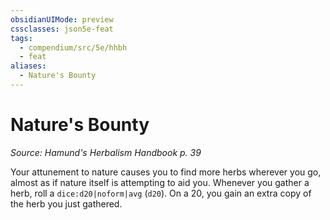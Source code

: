 ```yaml
---
obsidianUIMode: preview
cssclasses: json5e-feat
tags:
  - compendium/src/5e/hhbh
  - feat
aliases:
  - Nature's Bounty
---
```

# Nature's Bounty
*Source: Hamund's Herbalism Handbook p. 39*  

Your attunement to nature causes you to find more herbs wherever you go, almost as if nature itself is attempting to aid you. Whenever you gather a herb, roll a `dice:d20|noform|avg` (`d20`). On a 20, you gain an extra copy of the herb you just gathered.
